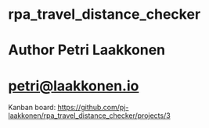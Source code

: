 # rpa_travel_distance_checker
# Author Petri Laakkonen
# petri@laakkonen.io

Kanban board: https://github.com/pj-laakkonen/rpa_travel_distance_checker/projects/3
